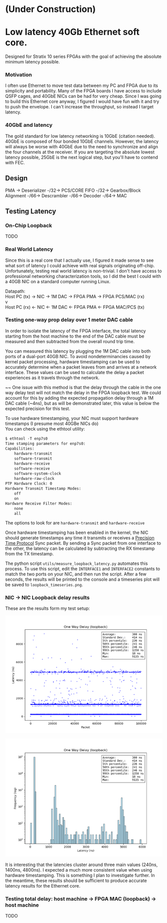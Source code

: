 # (Under Construction)
# Low latency 40Gb Ethernet soft core.
Designed for Stratix 10 series FPGAs
with the goal of achieving the absolute minimum latency possible.

### Motivation

I often use Ethernet to move test data between my PC and FPGA due to its simplicity and portability. Many of the FPGA boards I have access to include QSFP cages, and 40GbE NICs can be had for very cheap. Since I was going to build this Ethernet core anyway, I figured I would have fun with it and try to push the envelope. I can't increase the throughput, so instead I target latency.

### 40GbE and latency

The gold standard for low latency networking is 10GbE (citation needed). 40GbE is composed of four bonded 10GbE channels. However, the latency will always be worse with 40GbE due to the need to synchronize and align the four channels at the receiver. If you are targeting the absolute lowest latency possible, 25GbE is the next logical step, but you'll have to contend with FEC.

## Design

PMA -> Deserializer -/32-> PCS/CORE FIFO -/32-> Gearbox/Block Alignment -/66-> Descrambler -/66-> Decoder -/64-> MAC



## Testing Latency

### On-Chip Loopback
TODO

### Real World Latency

Since this is a real core that I actually use, I figured it made sense to see what sort of latency I could achieve with real signals originating off-chip.
Unfortunately, testing real world latency is non-trivial. I don't have access to professional networking characterization tools, so I did the best I could with a 40GB NIC on a standard computer running Linux.

Datapath: \
Host PC (tx) -> NIC -> 1M DAC -> FPGA PMA -> FPGA PCS/MAC (rx) \
                                             v \
Host PC (rx) <- NIC <- 1M DAC <- FPGA PMA <- FPGA MAC/PCS (tx)

### Testing one-way prop delay over 1 meter DAC cable

In order to isolate the latency of the FPGA interface, the total latency starting from the host machine to the end of the DAC cable must be measured and then subtracted from the overall round trip time.

You can measured this latency by plugging the 1M DAC cable into both ports of a dual-port 40GB NIC. To avoid nondeterminancies caused by kernel packet processing, hardware timestamping can be used to accurately determine when a packet leaves from and arrives at a network interface. These values can be used to calculate the delay a packet experiences as it travels through the network.

~~ One issue with this method is that the delay through the cable in the one way delay test will not match the delay in the FPGA loopback test. We could account for this by adding the expected propagation delay through a 1M DAC cable (~4ns), but as will be demonstrated later, this value is below the expected precision for this test.

To use hardware timestamping, your NIC must support hardware timestamps (I presume most 40GBe NICs do) \
You can check using the ethtool utility:

```
$ ethtool -T enp7s0
Time stamping parameters for enp7s0:
Capabilities:
	hardware-transmit
	software-transmit
	hardware-receive
	software-receive
	software-system-clock
	hardware-raw-clock
PTP Hardware Clock: 0
Hardware Transmit Timestamp Modes:
	off
	on
Hardware Receive Filter Modes:
	none
	all
```

The options to look for are `hardware-transmit` and `hardware-receive`

Once hardware timestamping has been enabled in the kernel, the NIC should generate timestamps any time it transmits or receives a [Precision Time Protocol](https://en.wikipedia.org/wiki/Precision_Time_Protocol) Sync packet. By sending a Sync packet from one interface to the other, the latency can be calculated by subtracting the RX timestamp from the TX timestamp.


The python script `utils/measure_loopback_latency.py` automates this process.
To use this script, edit the `INTERFACE1` and `INTERFACE2` constants to match the two ports on your NIC, and then run the script. After a few seconds, the results will be printed to the console and a timeseries plot will be saved to `loopback_timeseries.png`.

### NIC -> NIC Loopback delay results

These are the results form my test setup:

![lbplot](loopback_timeseries.png)

![histplot](loopback_distribution.png)

It is interesting that the latencies cluster around three main values (240ns, 1400ns, 4800ns). I expected a much more consistent value when using hardware timestamping. This is something I plan to investigate further. In the meantime, these results should be sufficient to produce accurate latency results for the Ethernet core.

### Testing total delay: host machine -> FPGA MAC (loopback) -> host machine
TODO
